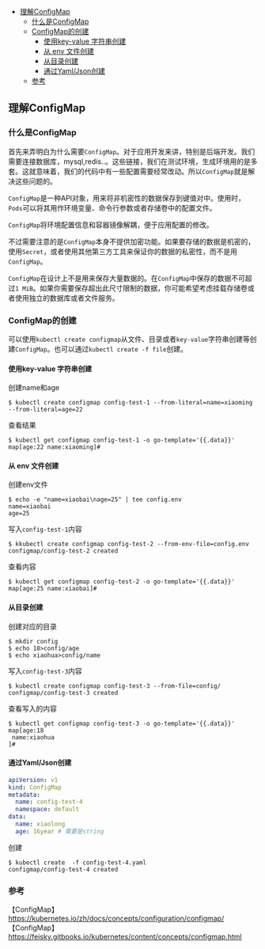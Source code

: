 <!-- START doctoc generated TOC please keep comment here to allow auto update -->
<!-- DON'T EDIT THIS SECTION, INSTEAD RE-RUN doctoc TO UPDATE -->

- [理解ConfigMap](#%E7%90%86%E8%A7%A3configmap)
  - [什么是ConfigMap](#%E4%BB%80%E4%B9%88%E6%98%AFconfigmap)
  - [ConfigMap的创建](#configmap%E7%9A%84%E5%88%9B%E5%BB%BA)
    - [使用key-value 字符串创建](#%E4%BD%BF%E7%94%A8key-value-%E5%AD%97%E7%AC%A6%E4%B8%B2%E5%88%9B%E5%BB%BA)
    - [从 env 文件创建](#%E4%BB%8E-env-%E6%96%87%E4%BB%B6%E5%88%9B%E5%BB%BA)
    - [从目录创建](#%E4%BB%8E%E7%9B%AE%E5%BD%95%E5%88%9B%E5%BB%BA)
    - [通过Yaml/Json创建](#%E9%80%9A%E8%BF%87yamljson%E5%88%9B%E5%BB%BA)
  - [参考](#%E5%8F%82%E8%80%83)

<!-- END doctoc generated TOC please keep comment here to allow auto update -->

## 理解ConfigMap

### 什么是ConfigMap

首先来弄明白为什么需要`ConfigMap`。对于应用开发来讲，特别是后端开发。我们需要连接数据库，mysql,redis..。这些链接，我们在测试环境，生成环境用的是多套。这就意味着，我们的代码中有一些配置需要经常改动。所以`ConfigMap`就是解决这些问题的。  

`ConfigMap`是一种API对象，用来将非机密性的数据保存到键值对中。使用时，`Pods`可以将其用作环境变量、命令行参数或者存储卷中的配置文件。  

`ConfigMap`将环境配置信息和容器镜像解耦，便于应用配置的修改。    

不过需要注意的是`ConfigMap`本身不提供加密功能。如果要存储的数据是机密的，使用`Secret`，或者使用其他第三方工具来保证你的数据的私密性，而不是用`ConfigMap`。  

`ConfigMap`在设计上不是用来保存大量数据的。在`ConfigMap`中保存的数据不可超过`1 MiB`。如果你需要保存超出此尺寸限制的数据，你可能希望考虑挂载存储卷或者使用独立的数据库或者文件服务。  

### ConfigMap的创建

可以使用`kubectl create configmap`从文件、目录或者`key-value`字符串创建等创建`ConfigMap`。也可以通过`kubectl create -f file`创建。  

#### 使用key-value 字符串创建

创建name和age

```
$ kubectl create configmap config-test-1 --from-literal=name=xiaoming  --from-literal=age=22 
```

查看结果

```
$ kubectl get configmap config-test-1 -o go-template='{{.data}}'
map[age:22 name:xiaoming]#  
```

#### 从 env 文件创建

创建env文件  

```
$ echo -e "name=xiaobai\nage=25" | tee config.env
name=xiaobai
age=25
```

写入`config-test-1`内容  

```
$ kkubectl create configmap config-test-2 --from-env-file=config.env
configmap/config-test-2 created
```

查看内容

```
$ kubectl get configmap config-test-2 -o go-template='{{.data}}'
map[age:25 name:xiaobai]#     
```

#### 从目录创建

创建对应的目录

```
$ mkdir config
$ echo 18>config/age  
$ echo xiaohua>config/name
```

写入`config-test-3`内容  

```
$ kubectl create configmap config-test-3 --from-file=config/
configmap/config-test-3 created
```

查看写入的内容

```
$ kubectl get configmap config-test-3 -o go-template='{{.data}}'
map[age:18
 name:xiaohua
]#       
```

#### 通过Yaml/Json创建

```yaml
apiVersion: v1
kind: ConfigMap
metadata:
  name: config-test-4
  namespace: default
data:
  name: xiaolong
  age: 16year # 需要是string
```

创建

```
$ kubectl create  -f config-test-4.yaml
configmap/config-test-4 created
```

### 参考

【ConfigMap】https://kubernetes.io/zh/docs/concepts/configuration/configmap/  
【ConfigMap】https://feisky.gitbooks.io/kubernetes/content/concepts/configmap.html  